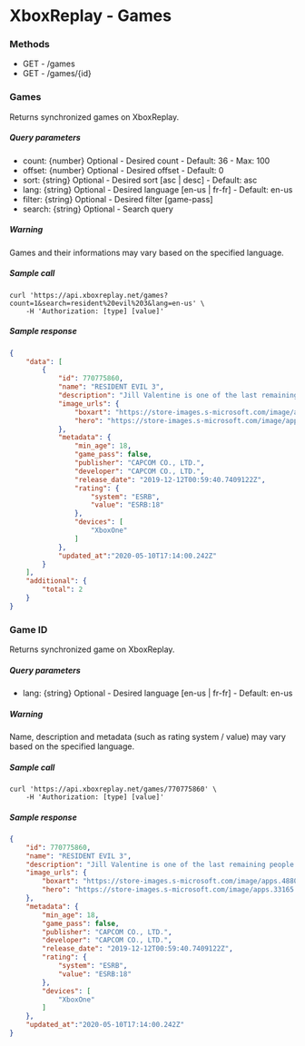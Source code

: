 # XboxReplay - Games

### Methods
* GET - /games
* GET - /games/{id}

### Games
Returns synchronized games on XboxReplay.

##### Query parameters
* count: {number} Optional - Desired count - Default: 36 - Max: 100
* offset: {number} Optional - Desired offset - Default: 0
* sort: {string} Optional - Desired sort [asc | desc] - Default: asc
* lang: {string} Optional - Desired language [en-us | fr-fr] - Default: en-us
* filter: {string} Optional - Desired filter [game-pass]
* search: {string} Optional - Search query

##### Warning
Games and their informations may vary based on the specified language.

##### Sample call
```shell
curl 'https://api.xboxreplay.net/games?count=1&search=resident%20evil%203&lang=en-us' \
    -H 'Authorization: [type] [value]'
```

##### Sample response
```json
{
    "data": [
        {
            "id": 770775860,
            "name": "RESIDENT EVIL 3",
            "description": "Jill Valentine is one of the last remaining people in Raccoon City to witness the atrocities Umbrella performed. To stop her, Umbrella unleashes their ultimate secret weapon; Nemesis!",
            "image_urls": {
                "boxart": "https://store-images.s-microsoft.com/image/apps.4880.71880157815410720.768ba6e5-793f-45af-8f98-a14bc261e1c1.5634c02b-d53f-43e1-b132-de624b29bac2",
                "hero": "https://store-images.s-microsoft.com/image/apps.33165.71880157815410720.768ba6e5-793f-45af-8f98-a14bc261e1c1.a913127d-06dc-4f3d-9409-d7416e6bf0f7"
            },
            "metadata": {
                "min_age": 18,
                "game_pass": false,
                "publisher": "CAPCOM CO., LTD.",
                "developer": "CAPCOM CO., LTD.",
                "release_date": "2019-12-12T00:59:40.7409122Z",
                "rating": {
                    "system": "ESRB",
                    "value": "ESRB:18"
                },
                "devices": [
                    "XboxOne"
                ]
            },
            "updated_at":"2020-05-10T17:14:00.242Z"
        }
    ],
    "additional": {
        "total": 2
    }
}
```

### Game ID
Returns synchronized game on XboxReplay.

##### Query parameters
* lang: {string} Optional - Desired language [en-us | fr-fr] - Default: en-us

##### Warning
Name, description and metadata (such as rating system / value) may vary based on the specified language.

##### Sample call
```shell
curl 'https://api.xboxreplay.net/games/770775860' \
    -H 'Authorization: [type] [value]'
```

##### Sample response
```json
{
    "id": 770775860,
    "name": "RESIDENT EVIL 3",
    "description": "Jill Valentine is one of the last remaining people in Raccoon City to witness the atrocities Umbrella performed. To stop her, Umbrella unleashes their ultimate secret weapon; Nemesis!",
    "image_urls": {
        "boxart": "https://store-images.s-microsoft.com/image/apps.4880.71880157815410720.768ba6e5-793f-45af-8f98-a14bc261e1c1.5634c02b-d53f-43e1-b132-de624b29bac2",
        "hero": "https://store-images.s-microsoft.com/image/apps.33165.71880157815410720.768ba6e5-793f-45af-8f98-a14bc261e1c1.a913127d-06dc-4f3d-9409-d7416e6bf0f7"
    },
    "metadata": {
        "min_age": 18,
        "game_pass": false,
        "publisher": "CAPCOM CO., LTD.",
        "developer": "CAPCOM CO., LTD.",
        "release_date": "2019-12-12T00:59:40.7409122Z",
        "rating": {
            "system": "ESRB",
            "value": "ESRB:18"
        },
        "devices": [
            "XboxOne"
        ]
    },
    "updated_at":"2020-05-10T17:14:00.242Z"
}
```
